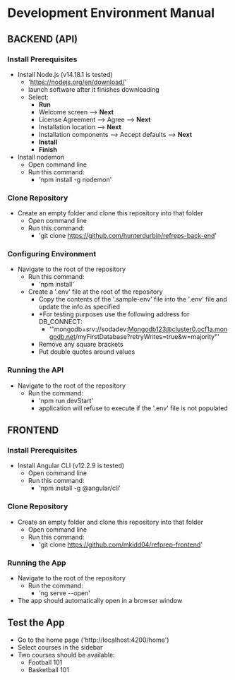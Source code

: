 
# Development Environment Manual
## BACKEND (API)
### Install Prerequisites
- Install Node.js (v14.18.1 is tested)
  -  'https://nodejs.org/en/download/'
  -  launch software after it finishes downloading
  -  Select:
      - **Run**
      - Welcome screen --> **Next**
      - License Agreement --> Agree --> **Next**
      - Installation location --> **Next**
      - Installation components --> Accept defaults --> **Next**
      - **Install**
      - **Finish**
- Install nodemon
  - Open command line 
  - Run this command:
    - 'npm install -g nodemon'
### Clone Repository 
- Create an empty folder and clone this repository into that folder
  - Open command line
  - Run this command: 
    - 'git clone https://github.com/hunterdurbin/refreps-back-end'
### Configuring Environment
- Navigate to the root of the repository 
  - Run this command:
    - 'npm install'
  - Create a '.env' file at the root of the repository
    - Copy the contents of the '.sample-env' file into the '.env' file and update the info as specified
    - *For testing purposes use the following address for DB_CONNECT:
      - '"mongodb+srv://sodadev:Mongodb123@cluster0.ocf1a.mongodb.net/myFirstDatabase?retryWrites=true&w=majority"'
    - Remove any square brackets
    - Put double quotes around values
### Running the API
- Navigate to the root of the repository
  - Run the command:
    - 'npm run devStart'
    - application will refuse to execute if the '.env' file is not populated

## FRONTEND
### Install Prerequisites
- Install Angular CLI (v12.2.9 is tested)
  - Open command line
  - Run this command:
    - 'npm install -g @angular/cli'
### Clone Repository 
- Create an empty folder and clone this repository into that folder
  - Open command line
  - Run this command: 
    - 'git clone https://github.com/mkidd04/refprep-frontend'
### Running the App
- Navigate to the root of the repository
  - Run the command:
    - 'ng serve --open'
- The app should automatically open in a browser window

## Test the App
- Go to the home page ('http://localhost:4200/home')
- Select courses in the sidebar
- Two courses should be available:
  - Football 101
  - Basketball 101 

